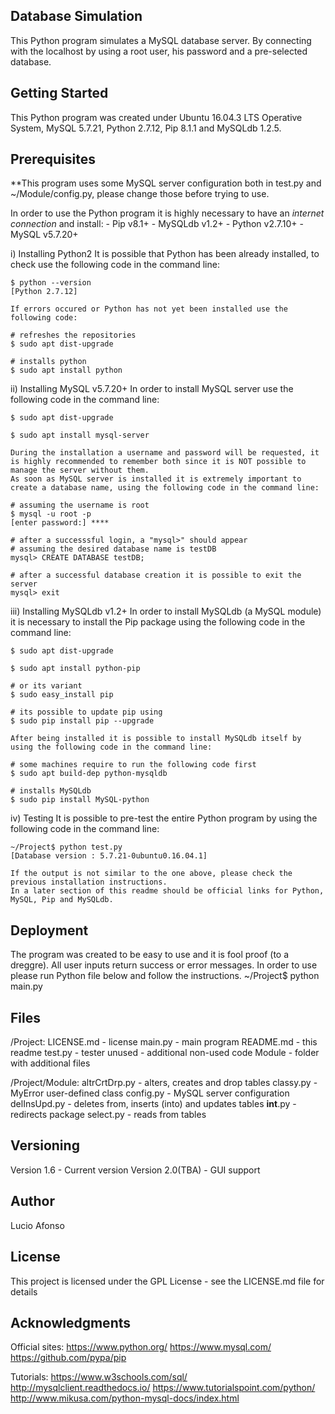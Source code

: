 Database Simulation
-------------------------
This Python program simulates a MySQL database server. By connecting with the localhost by using a root user, his password and a pre-selected database.

Getting Started
------------------
This Python program was created under Ubuntu 16.04.3 LTS Operative System, MySQL 5.7.21, Python 2.7.12, Pip 8.1.1 and MySQLdb 1.2.5.

Prerequisites
---------------
**This program uses some MySQL server configuration both in test.py and ~/Module/config.py, please change those before trying to use.

In order to use the Python program it is highly necessary to have an *internet connection* and install:
	- Pip v8.1+
	- MySQLdb v1.2+
	- Python v2.7.10+
	- MySQL v5.7.20+

i) Installing Python2
	It is possible that Python has been already installed, to check use the following code in the command line:
	
	$ python --version
	[Python 2.7.12]
	
	If errors occured or Python has not yet been installed use the following code:
	
	# refreshes the repositories
	$ sudo apt dist-upgrade
	
	# installs python
	$ sudo apt install python
	
ii) Installing MySQL v5.7.20+
	In order to install MySQL server use the following code in the command line:
	
	$ sudo apt dist-upgrade
	
	$ sudo apt install mysql-server
	
	During the installation a username and password will be requested, it is highly recommended to remember both since it is NOT possible to manage the server without them.
	As soon as MySQL server is installed it is extremely important to create a database name, using the following code in the command line:
	
	# assuming the username is root
	$ mysql -u root -p
	[enter password:] ****
	
	# after a successsful login, a "mysql>" should appear
	# assuming the desired database name is testDB
	mysql> CREATE DATABASE testDB;
	
	# after a successful database creation it is possible to exit the server
	mysql> exit

iii) Installing MySQLdb v1.2+
	In order to install MySQLdb (a MySQL module) it is necessary to install the Pip package using the following code in the command line:
	
	$ sudo apt dist-upgrade
	
	$ sudo apt install python-pip
	
	# or its variant	
	$ sudo easy_install pip
	
	# its possible to update pip using
	$ sudo pip install pip --upgrade

	After being installed it is possible to install MySQLdb itself by using the following code in the command line:
	
	# some machines require to run the following code first
	$ sudo apt build-dep python-mysqldb
	
	# installs MySQLdb
	$ sudo pip install MySQL-python
	
iv) Testing
	It is possible to pre-test the entire Python program by using the following code in the command line:

	~/Project$ python test.py
	[Database version : 5.7.21-0ubuntu0.16.04.1]

	If the output is not similar to the one above, please check the previous installation instructions. 
	In a later section of this readme should be official links for Python, MySQL, Pip and MySQLdb.

Deployment
--------------
The program was created to be easy to use and it is fool proof (to a dreggre). All user inputs return success or error messages.
In order to use please run Python file below and follow the instructions.
	~/Project$ python main.py

Files
------
/Project:
	LICENSE.md - license
	main.py - main program
	README.md - this readme
	test.py - tester
	unused - additional non-used code
	Module - folder with additional files

/Project/Module:
	altrCrtDrp.py - alters, creates and drop tables
	classy.py - MyError user-defined class
	config.py - MySQL server configuration
	delInsUpd.py - deletes from, inserts (into) and updates tables
	__int__.py - redirects package
	select.py - reads from tables
	

Versioning
------------
Version 1.6 - Current version
Version 2.0(TBA) - GUI support

Author
---------
Lucio Afonso

License
---------
This project is licensed under the GPL License - see the LICENSE.md file for details

Acknowledgments
----------------------
Official sites:
	https://www.python.org/
	https://www.mysql.com/
	https://github.com/pypa/pip

Tutorials:
	https://www.w3schools.com/sql/
	http://mysqlclient.readthedocs.io/
	https://www.tutorialspoint.com/python/
	http://www.mikusa.com/python-mysql-docs/index.html

